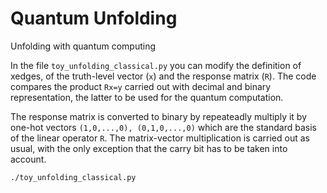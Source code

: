 # Quantum Unfolding

Unfolding with quantum computing

In the file `toy_unfolding_classical.py` you can modify the definition of xedges, of the truth-level vector (`x`) and the response matrix (`R`). The code compares the product `Rx=y` carried out with decimal and binary representation, the latter to be used for the quantum computation.

The response matrix is converted to binary by repeateadly multiply it by one-hot vectors `(1,0,...,0), (0,1,0,...,0)` which are the standard basis of the linear operator `R`. The matrix-vector multiplication is carried out as usual, with the only exception that the carry bit has to be taken into account. 

```
./toy_unfolding_classical.py
```

